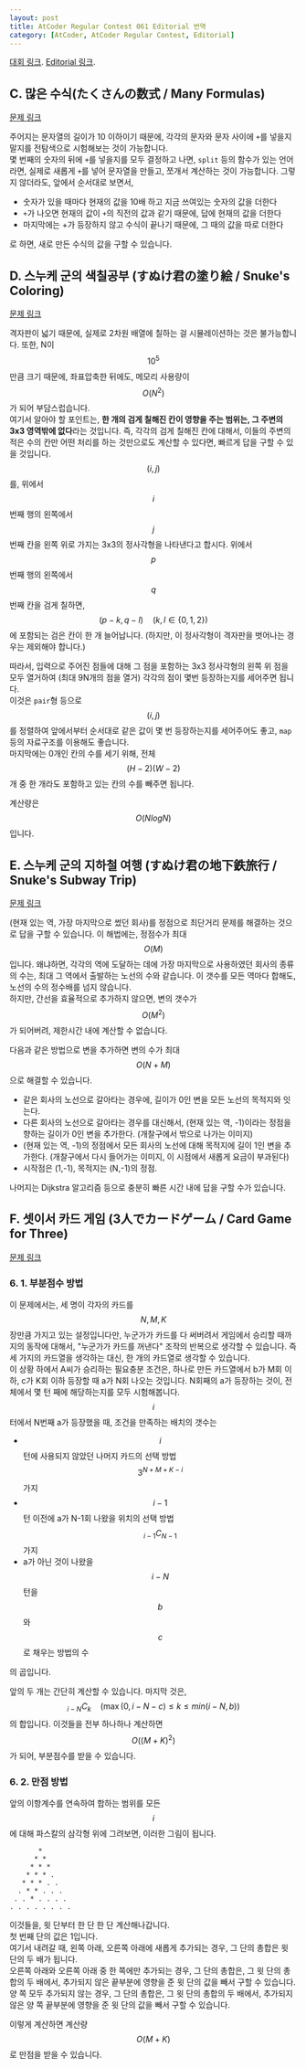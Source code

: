 ```yaml
---
layout: post
title: AtCoder Regular Contest 061 Editorial 번역
category: [AtCoder, AtCoder Regular Contest, Editorial]
---
```


[대회 링크](https://arc061.contest.atcoder.jp).
[Editorial 링크](http://arc061.contest.atcoder.jp/data/arc/061/editorial.pdf).

## C. 많은 수식(たくさんの数式 / Many Formulas)

[문제 링크](http://arc061.contest.atcoder.jp/tasks/arc061_a)

주어지는 문자열의 길이가 10 이하이기 때문에, 각각의 문자와 문자 사이에 `+`를 넣을지 말지를 전탐색으로 시험해보는 것이 가능합니다.  
몇 번째의 숫자의 뒤에 `+`를 넣을지를 모두 결정하고 나면, `split` 등의 함수가 있는 언어라면, 실제로 새롭게 `+`를 넣어 문자열을 만들고, 쪼개서 계산하는 것이 가능합니다. 그렇지 않더라도, 앞에서 순서대로 보면서,

* 숫자가 있을 때마다 현재의 값을 10배 하고 지금 쓰여있는 숫자의 값을 더한다
* `+`가 나오면 현재의 값이 `+`의 직전의 값과 같기 때문에, 답에 현재의 값을 더한다
* 마지막에는 +가 등장하지 않고 수식이 끝나기 때문에, 그 때의 값을 따로 더한다

로 하면, 새로 만든 수식의 값을 구할 수 있습니다.

## D. 스누케 군의 색칠공부 (すぬけ君の塗り絵 / Snuke's Coloring)

[문제 링크](http://arc061.contest.atcoder.jp/tasks/arc061_b)

격자판이 넓기 때문에, 실제로 2차원 배열에 칠하는 걸 시뮬레이션하는 것은 불가능합니다. 또한, N이 $$10^5$$만큼 크기 때문에, 좌표압축한 뒤에도, 메모리 사용량이 $$O(N^{2})$$가 되어 부담스럽습니다.  
여기서 알아야 할 포인트는, **한 개의 검게 칠해진 칸이 영향을 주는 범위는, 그 주변의 3x3 영역밖에 없다**라는 것입니다. 즉, 각각의 검게 칠해진 칸에 대해서, 이들의 주변의 적은 수의 칸만 어떤 처리를 하는 것만으로도 계산할 수 있다면, 빠르게 답을 구할 수 있을 것입니다.  
$$(i,j)$$를, 위에서 $$i$$번째 행의 왼쪽에서 $$j$$번째 칸을 왼쪽 위로 가지는 3x3의 정사각형을 나타낸다고 합시다. 위에서 $$p$$번째 행의 왼쪽에서 $$q$$번째 칸을 검게 칠하면, $$(p-k,q-l) \quad (k,l \in \{0,1,2\})$$에 포함되는 검은 칸이 한 개 늘어납니다. (하지만, 이 정사각형이 격자판을 벗어나는 경우는 제외해야 합니다.)

따라서, 입력으로 주어진 점들에 대해 그 점을 포함하는 3x3 정사각형의 왼쪽 위 점을 모두 열거하여 (최대 9N개의 점을 열거) 각각의 점이 몇번 등장하는지를 세어주면 됩니다.  
이것은 `pair`형 등으로 $$(i,j)$$를 정렬하여 앞에서부터 순서대로 같은 값이 몇 번 등장하는지를 세어주어도 좋고, `map` 등의 자료구조를 이용해도 좋습니다.  
마지막에는 0개인 칸의 수를 세기 위해, 전체 $$(H-2)(W-2)$$개 중 한 개라도 포함하고 있는 칸의 수를 빼주면 됩니다.

계산량은 $$O(NlogN)$$입니다.

## E. 스누케 군의 지하철 여행 (すぬけ君の地下鉄旅行 / Snuke's Subway Trip)

[문제 링크](http://arc061.contest.atcoder.jp/tasks/arc061_c)

(현재 있는 역, 가장 마지막으로 썼던 회사)를 정점으로 최단거리 문제를 해결하는 것으로 답을 구할 수 있습니다. 이 해법에는, 정점수가 최대 $$O(M)$$입니다. 왜냐하면, 각각의 역에 도달하는 데에 가장 마지막으로 사용하였던 회사의 종류의 수는, 최대 그 역에서 출발하는 노선의 수와 같습니다. 이 갯수를 모든 역마다 합해도, 노선의 수의 정수배를 넘지 않습니다.  
하지만, 간선을 효율적으로 추가하지 않으면, 변의 갯수가 $$O(M^{2})$$가 되어버려, 제한시간 내에 계산할 수 없습니다.

다음과 같은 방법으로 변을 추가하면 변의 수가 최대 $$O(N+M)$$으로 해결할 수 있습니다.

* 같은 회사의 노선으로 갈아타는 경우에, 길이가 0인 변을 모든 노선의 목적지와 잇는다.
* 다른 회사의 노선으로 갈아타는 경우를 대신해서, (현재 있는 역, -1)이라는 정점을 향하는 길이가 0인 변을 추가한다. (개찰구에서 밖으로 나가는 이미지)
* (현재 있는 역, -1)의 정점에서 모든 회사의 노선에 대해 목적지에 길이 1인 변을 추가한다. (개찰구에서 다시 들어가는 이미지, 이 시점에서 새롭게 요금이 부과된다)
* 시작점은 (1,-1), 목적지는 (N,-1)의 정점.

나머지는 Dijkstra 알고리즘 등으로 충분히 빠른 시간 내에 답을 구할 수가 있습니다.

## F. 셋이서 카드 게임 (3人でカードゲーム / Card Game for Three)

[문제 링크](http://arc061.contest.atcoder.jp/tasks/arc061_d)

### 6. 1. 부분점수 방법

이 문제에서는, 세 명이 각자의 카드를 $$N, M, K$$장만큼 가지고 있는 설정입니다만, 누군가가 카드를 다 써버려서 게임에서 승리할 때까지의 동작에 대해서, "누군가가 카드를 꺼낸다" 조작의 반복으로 생각할 수 있습니다. 즉 세 가지의 카드열을 생각하는 대신, 한 개의 카드열로 생각할 수 있습니다.  
이 상황 하에서 A씨가 승리하는 필요충분 조건은, 하나로 만든 카드열에서 b가 M회 이하, c가 K회 이하 등장할 때 a가 N회 나오는 것입니다. N회째의 a가 등장하는 것이, 전체에서 몇 턴 째에 해당하는지를 모두 시험해봅니다.
$$i$$ 터에서 N번째 a가 등장했을 때, 조건을 만족하는 배치의 갯수는

* $$i$$턴에 사용되지 않았던 나머지 카드의 선택 방법 $$3^{N+M+K-i}$$가지
* $$i-1$$턴 이전에 a가 N-1회 나왔을 위치의 선택 방법 $$_{i-1}C_{N-1}$$가지
* a가 아닌 것이 나왔을 $$i-N$$턴을 $$b$$와 $$c$$로 채우는 방법의 수

의 곱입니다.

앞의 두 개는 간단히 계산할 수 있습니다. 마지막 것은, $$_{i-N}C_{k} \quad (\max (0,i-N-c) \leq k \leq min(i-N,b) )$$의 합입니다. 이것들을 전부 하나하나 계산하면 $$O((M+K)^{2})$$가 되어, 부분점수를 받을 수 있습니다.

### 6. 2. 만점 방법

앞의 이항계수를 연속하여 합하는 범위를 모든 $$i$$에 대해 파스칼의 삼각형 위에 그려보면, 이러한 그림이 됩니다.

```
       *
      * *
     * * *
    * * * .
   * * * . .
  . * * . . .
 . . * . . . .
. . . . . . . .
```

이것들을, 윗 단부터 한 단 한 단 계산해나갑니다.  
첫 번째 단의 값은 1입니다.  
여기서 내려갈 때, 왼쪽 아래, 오른쪽 아래에 새롭게 추가되는 경우, 그 단의 총합은 윗 단의 두 배가 됩니다.  
오른쪽 아래와 오른쪽 아래 중 한 쪽에만 추가되는 경우, 그 단의 총합은, 그 윗 단의 총합의 두 배에서, 추가되지 않은 끝부분에 영향을 준 윗 단의 값을 빼서 구할 수 있습니다.  
양 쪽 모두 추가되지 않는 경우, 그 단의 총합은, 그 윗 단의 총합의 두 배에서, 추가되지 않은 양 쪽 끝부분에 영향을 준 윗 단의 값을 빼서 구할 수 있습니다.

이렇게 계산하면 계산량 $$O(M+K)$$로 만점을 받을 수 있습니다.